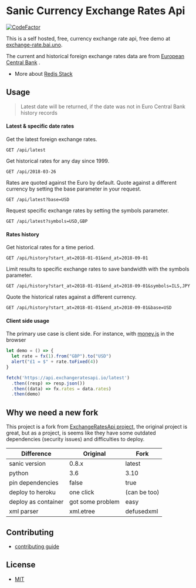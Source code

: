 # Sanic Currency Exchange Rates Api

[![CodeFactor](https://www.codefactor.io/repository/github/tim-hub/sanic-currency-exchange-rates-api/badge)](https://www.codefactor.io/repository/github/tim-hub/sanic-currency-exchange-rates-api)

This is a self hosted, free, currency exchange rate api, free demo
at [exchange-rate.bai.uno](https://exchange-rate.bai.uno).

The current and historical foreign exchange rates data are
from [European Central Bank](https://www.ecb.europa.eu/stats/policy_and_exchange_rates/euro_reference_exchange_rates/html/index.en.html)
.

- More about [Redis Stack](README.md)

## Usage

> Latest date will be returned, if the date was not in Euro Central Bank history records

#### Latest & specific date rates



Get the latest foreign exchange rates.

```http
GET /api/latest
```

Get historical rates for any day since 1999.

```http
GET /api/2018-03-26
```

Rates are quoted against the Euro by default. Quote against a different currency by setting the base parameter in your
request.

```http
GET /api/latest?base=USD
```

Request specific exchange rates by setting the symbols parameter.

```http
GET /api/latest?symbols=USD,GBP
```

#### Rates history

Get historical rates for a time period.

```http
GET /api/history?start_at=2018-01-01&end_at=2018-09-01
```

Limit results to specific exchange rates to save bandwidth with the symbols parameter.

```http
GET /api/history?start_at=2018-01-01&end_at=2018-09-01&symbols=ILS,JPY
```

Quote the historical rates against a different currency.

```http
GET /api/history?start_at=2018-01-01&end_at=2018-09-01&base=USD
```

#### Client side usage

The primary use case is client side. For instance, with [money.js](https://openexchangerates.github.io/money.js/) in the
browser

```js
let demo = () => {
  let rate = fx(1).from("GBP").to("USD")
  alert("£1 = $" + rate.toFixed(4))
}

fetch('https://api.exchangeratesapi.io/latest')
  .then((resp) => resp.json())
  .then((data) => fx.rates = data.rates)
  .then(demo)
```


## Why we need a new fork

This project is a fork from [ExchangeRatesApi project](https://github.com/exchangeratesapi/exchangeratesapi/), the
original project is great,
but as a project, is seems like they have some outdated dependencies (security issues) and difficulties to deploy.

|   Difference                  | Original                                | Fork          |
| ------------------- | --------------------------------------- |---------------|
| sanic version       | 0.8.x                                   | latest |
| python              | 3.6                                     | 3.10          |
| pin dependencies    | false                                   | true          |
| deploy to heroku    | one click                               | (can be too)  |
| deploy as container | got some problem | easy          |
| xml parser          | xml.etree                               | defusedxml    |

## Contributing

- [contributing guide](CONTRIBUTING.md)

## License

- [MIT](LICENSE)
